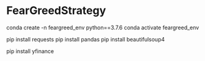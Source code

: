 # FearGreedStrategy

conda create -n feargreed_env python==3.7.6
conda activate feargreed_env

pip install requests
pip install pandas
pip install beautifulsoup4

pip install yfinance